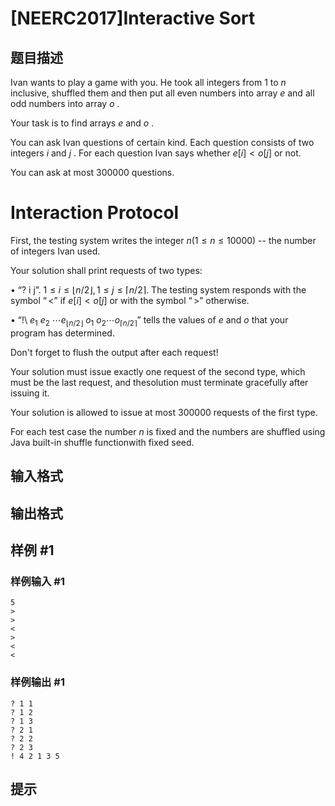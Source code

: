 # [NEERC2017]Interactive Sort

## 题目描述

Ivan wants to play a game with you. He took all integers from $1$ to $n$ inclusive, shuffled them and then put all even numbers into array $e$ and all odd numbers into array $o$ .

Your task is to find arrays $e$ and $o$ .

You can ask Ivan questions of certain kind. Each question consists of two integers $i$ and $j$ . For each question Ivan says whether $e[i] < o[j]$ or not.

You can ask at most $300 000$ questions.

# Interaction Protocol

First, the testing system writes the integer $n (1 \le n \le 10 000)$ -- the number of integers Ivan used.

Your solution shall print requests of two types:

• “? i j”. $1 \le i \le ⌊n/2⌋, 1 \le j \le ⌈n/2⌉$. The testing system responds with the symbol $“<”$ if $e[i] < o[j]$ or with the symbol $“>”$ otherwise.

• “!\ $e_1\ e_2\ \cdots e_{⌊n/2⌋}\ o_1\ o_2 \cdots o_{⌈n/2⌉}$” tells the values of $e$ and $o$ that your program has determined.

Don't forget to flush the output after each request!

Your solution must issue exactly one request of the second type, which must be the last request, and thesolution must terminate gracefully after issuing it.

Your solution is allowed to issue at most $300 000$ requests of the first type.

For each test case the number $n$ is fixed and the numbers are shuffled using Java built-in shuffle functionwith fixed seed.




## 输入格式



## 输出格式



## 样例 #1

### 样例输入 #1
```
5
>
>
<
>
<
<
```

### 样例输出 #1

```
? 1 1
? 1 2
? 1 3
? 2 1
? 2 2
? 2 3
! 4 2 1 3 5
```

## 提示


